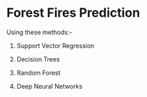 # Forest Fires Prediction

Using these methods:- 


1. Support Vector Regression

2. Decision Trees

3. Random Forest

4. Deep Neural Networks
